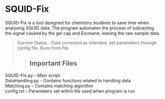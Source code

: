 SQUID-Fix
================
SQUID-Fix is a tool designed for chemistry students to save time when analysing SQUID data.
The program automates the process of subracting the signal caused by the gel cap and Eicosane, 
leaving the raw sample data.
<br />
>Current Status - Data corrected as intended, set parameters through config file. Runs from file.
>><h2>Important Files</h2>
SQUID-Fix.py - Main script <br />
DataHandling.py - Contains functions related to handling data <br />
Matching.py - Contains matching algorithm <br />
config.txt - Parameters set within file used when program is run <br />
